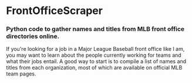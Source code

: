 # FrontOfficeScraper

### Python code to gather names and titles from MLB front office directories online.
 
If you're looking for a job in a Major League Baseball front office like I am, you may want to learn about the people currently working for teams and what their jobs entail.  A good way to start is to compile a list of names and titles from each organization, most of which are available on official MLB team pages.  

